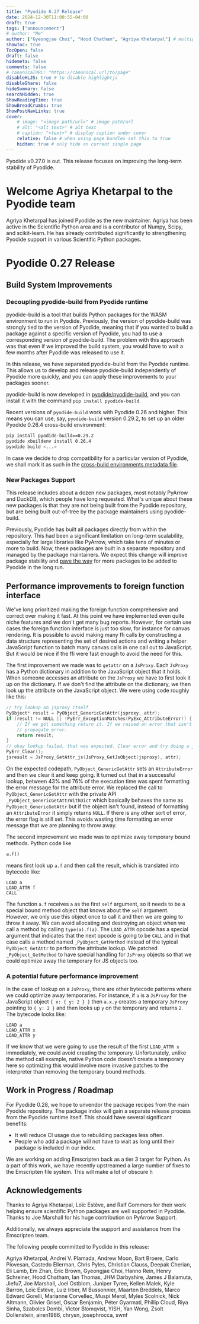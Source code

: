 ```yaml
---
title: "Pyodide 0.27 Release"
date: 2024-12-30T11:00:55-04:00
draft: true
tags: ["announcement"]
# author: "Me"
author: ["Gyeongjae Choi", "Hood Chatham", "Agriya Khetarpal"] # multiple authors
showToc: true
TocOpen: false
draft: false
hidemeta: false
comments: false
# canonicalURL: "https://canonical.url/to/page"
disableHLJS: true # to disable highlightjs
disableShare: false
hideSummary: false
searchHidden: true
ShowReadingTime: true
ShowBreadCrumbs: true
ShowPostNavLinks: true
cover:
    # image: "<image path/url>" # image path/url
    # alt: "<alt text>" # alt text
    # caption: "<text>" # display caption under cover
    relative: false # when using page bundles set this to true
    hidden: true # only hide on current single page
---
```


Pyodide v0.27.0 is out. This release focuses on improving the long-term stability of Pyodide.

# Welcome Agriya Khetarpal to the Pyodide team

Agriya Khetarpal has joined Pyodide as the new maintainer.
Agriya has been active in the Scientific Python area and is a contributor of Numpy, Scipy, and scikit-learn.
He has already contributed significantly to strengthening Pyodide support in various Scientific Python packages.

# Pyodide 0.27 Release

## Build System Improvements

### Decoupling pyodide-build from Pyodide runtime

pyodide-build is a tool that builds Python packages for the WASM environment to
run in Pyodide. Previously, the version of pyodide-build was strongly tied to
the version of Pyodide, meaning that if you wanted to build a package against a
specific version of Pyodide, you had to use a corresponding version of
pyodide-build. The problem with this approach was that even if we improved the
build system, you would have to wait a few months after Pyodide was released to
use it.

In this release, we have separated pyodide-build from the Pyodide runtime.
This allows us to develop and release pyodide-build independently of Pyodide more quickly,
and you can apply these improvements to your packages sooner.

pyodide-build is now developed in [pyodide/pyodide-build](https://github.com/pyodide/pyodide-build),
and you can install it with the command `pip install pyodide-build`.

Recent versions of `pyodide-build` work with Pyodide 0.26 and higher. This means you can use, say,
`pyodide-build` version 0.29.2, to set up an older Pyodide 0.26.4 cross-build environment:

```bash
pip install pyodide-build==0.29.2
pyodide xbuildenv install 0.26.4
pyodide build <...>
```

In case we decide to drop compatibility for a particular version of Pyodide, we shall mark it as such in
the [cross-build environments metadata file](https://github.com/pyodide/pyodide/blob/main/pyodide-cross-build-environments.json).

### New Packages Support

This release includes about a dozen new packages, most notably PyArrow and
DuckDB, which people have long requested. What's unique about these new packages
is that they are not being built from the Pyodide repository, but are being
built out-of-tree by the package maintainers using pyodide-build.

Previously, Pyodide has built all packages directly from within the repository.
This had been a significant limitation on long-term scalability,
especially for large libraries like PyArrow, which take tens of minutes or more
to build. Now, these packages are built in a separate repository and managed by
the package maintainers.
We expect this change will improve package stability and [pave the
way](https://github.com/pyodide/pyodide/issues/4918) for more packages to be
added to Pyodide in the long run.

## Performance improvements to foreign function interface

We've long prioritized making the foreign function comprehensive and correct
over making it fast. At this point we have implemented even quite niche features
and we don't get many bug reports. However, for certain use cases the foreign
function interface is just too slow, for instance for canvas rendering. It is
possible to avoid making many ffi calls by constructing a data structure
representing the set of desired actions and writing a helper JavaScript function
to batch many canvas calls in one call out to JavaScript. But it would be nice
if the ffi were fast enough to avoid the need for this.

The first improvement we made was to `getattr` on a `JsProxy`. Each `JsProxy`
has a Python dictionary in addition to the JavaScript object that it holds. When
someone accesses an attribute on the `JsProxy` we have to first look it up on
the dictionary. If we don't find the attribute on the dictionary, we then look
up the attribute on the JavaScript object. We were using code roughly like this:
```C
// try lookup on jsproxy itself
PyObject* result = PyObject_GenericGetAttr(jsproxy, attr);
if (result != NULL || !PyErr_ExceptionMatches(PyExc_AttributeError)) {
    // If we got something return it. If we raised an error that isn't an attribute error,
    // propagate error.
    return result;
}
// okay lookup failed, that was expected. Clear error and try doing a js lookup.
PyErr_Clear();
jsresult = JsProxy_GetAttr_js(JsProxy_GetJsObject(jsproxy), attr);
```
On the expected codepath, `PyObject_GenericGetAttr` sets an `AttributeError` and
then we clear it and keep going. It turned out that in a successful lookup,
between 43% and 76% of the execution time was spent formatting the error message
for the attribute error. We replaced the call to `PyObject_GenericGetAttr` with
the private API `_PyObject_GenericGetAttrWithDict` which basically behaves the
same as `PyObject_GenericGetAttr` but if the object isn't found, instead of
formatting an `AttributeError` it simply returns `NULL`. If there is any other
sort of error, the error flag is still set. This avoids wasting time formatting
an error message that we are planning to throw away.

The second improvement we made was to optimize away temporary bound methods.
Python code like
```py
a.f()
```
means first look up `a.f` and then call the result, which is translated into
bytecode like:
```
LOAD a
LOAD_ATTR f
CALL
```
The function `a.f` receives `a` as the first `self` argument, so it needs to be
a special bound method object that knows about the `self` argument. However, we
only use this object once to call it and then we are going to throw it away. We
can avoid allocating and destroying an object when we call a method by calling
`type(a).f(a)`. The `LOAD_ATTR` opcode has a special argument that indicates
that the next opcode is going to be `CALL` and in that case calls a method named
`_PyObject_GetMethod` instead of the typical `PyObject_GetAttr` to perform the
attribute lookup. We patched `_PyObject_GetMethod` to have special handling for
`JsProxy` objects so that we could optimize away the temporary for JS objects too.

### A potential future performance improvement

In the case of lookup on a `JsProxy`, there are other bytecode patterns where we
could optimize away temporaries. For instance, if `a` is a `JsProxy` for the
JavaScript object `{ x: { y: 2 } }` then `a.x.y` creates a temporary `JsProxy`
pointing to `{ y: 2 }` and then looks up `y` on the temporary and returns `2`.
The bytecode looks like:
```
LOAD a
LOAD_ATTR x
LOAD_ATTR y
```
If we know that we were going to use the result of the first `LOAD_ATTR x`
immediately, we could avoid creating the temporary. Unfortunately, unlike the
method call example, native Python code doesn't create a temporary here so
optimizing this would involve more invasive patches to the interpreter than
removing the temporary bound methods.

## Work in Progress / Roadmap

For Pyodide 0.28, we hope to unvendor the package recipes from the main Pyodide
repository. The package index will gain a separate release process from the
Pyodide runtime itself. This should have several significant benefits:

* It will reduce CI usage due to rebuilding packages less often.
* People who add a package will not have to wait as long until their package is
  included in our index.

We are working on adding Emscripten back as a tier 3 target for Python. As a
part of this work, we have recently upstreamed a large number of fixes to the
Emscripten file system. This will make a lot of obscure h


## Acknowledgements

Thanks to Agriya Khetarpal, Loïc Estève, and Ralf Gommers for their work helping
ensure scientific Python packages are well supported in Pyodide. Thanks to Joe
Marshall for his huge contribution on PyArrow Support.

Additionally, we always appreciate the support and assistance from the Emscripten team.

The following people committed to Pyodide in this release:

Agriya Khetarpal, Andrei V. Plamada, Andrew Moon, Bart Broere, Carlo
Piovesan, Castedo Ellerman, Chris Pyles, Christian Clauss, Deepak Cherian,
Eli Lamb, Em Zhan, Eric Brown, Gyeongjae Choi, Hanno Rein, Henry Schreiner,
Hood Chatham, Ian Thomas, JHM Darbyshire, James J Balamuta,
Jiefu7, Joe Marshall, Joel Ostblom, Juniper Tyree, Kellen Malek, Kyle Barron,
Loïc Estève, Luiz Irber, M Bussonnier, Maarten Breddels, Marco Edward Gorelli,
Marianne Corvellec, Muspi Merol, Myles Scolnick, Nick Altmann, Olivier Grisel,
Oscar Benjamin, Péter Gyarmati, Phillip Cloud, Riya Sinha, Szabolcs Dombi,
Victor Blomqvist, YISH, Yan Wong, Zsolt Dollenstein, airen1986, chrysn,
josephrocca, swnf

